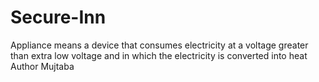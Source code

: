 # Secure-Inn
Appliance means a device that consumes electricity at a voltage greater than extra low voltage and in which the electricity is converted into heat
<br>
Author Mujtaba 
